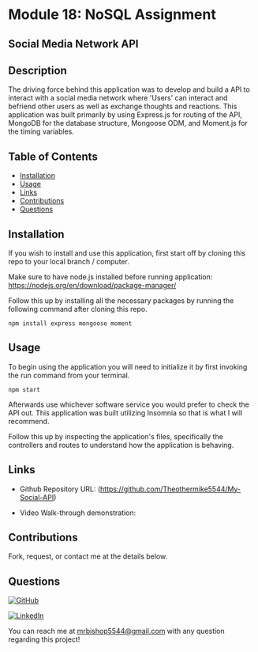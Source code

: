 # Module 18: NoSQL Assignment

## Social Media Network API

## Description
The driving force behind this application was to develop and build a API to interact with a social media network where 'Users' can interact and befriend other users as well as exchange thoughts and reactions.
This application was built primarily by using Express.js for routing of the API, MongoDB for the database structure, Mongoose ODM, and Moment.js for the timing variables.

## Table of Contents
  * [Installation](#installation)
  * [Usage](#usage)
  * [Links](#links)
  * [Contributions](#contributions)
  * [Questions](#questions)
  
  
## Installation

If you wish to install and use this application, first start off by cloning this repo to your local branch / computer.

Make sure to have node.js installed before running application:
https://nodejs.org/en/download/package-manager/

Follow this up by installing all the necessary packages by running the following command after cloning this repo.

```
npm install express mongoose moment
```

## Usage
To begin using the application you will need to initialize it by first invoking the run command from your terminal.

```
npm start
```

Afterwards use whichever software service you would prefer to check the API out. This application was built utilizing Insomnia so that is what I will recommend.

Follow this up by inspecting the application's files, specifically the controllers and routes to understand how the application is behaving.

## Links
 
  * Github Repository URL: (https://github.com/Theothermike5544/My-Social-API)

  * Video Walk-through demonstration: 
  
## Contributions

  Fork, request, or contact me at the details below.
  

## Questions

[![GitHub](https://img.shields.io/badge/My%20GitHub-Click%20Me!-blueviolet?style=plastic&logo=GitHub)](https://github.com/Theothermike5544) 

[![LinkedIn](https://img.shields.io/badge/My%20LinkedIn-Click%20Me!-grey?style=plastic&logo=LinkedIn&labelColor=blue)](https://www.linkedin.com/in/michael-bishop-1b3358104/)

You can reach me at mrbishop5544@gmail.com with any question regarding this project!
